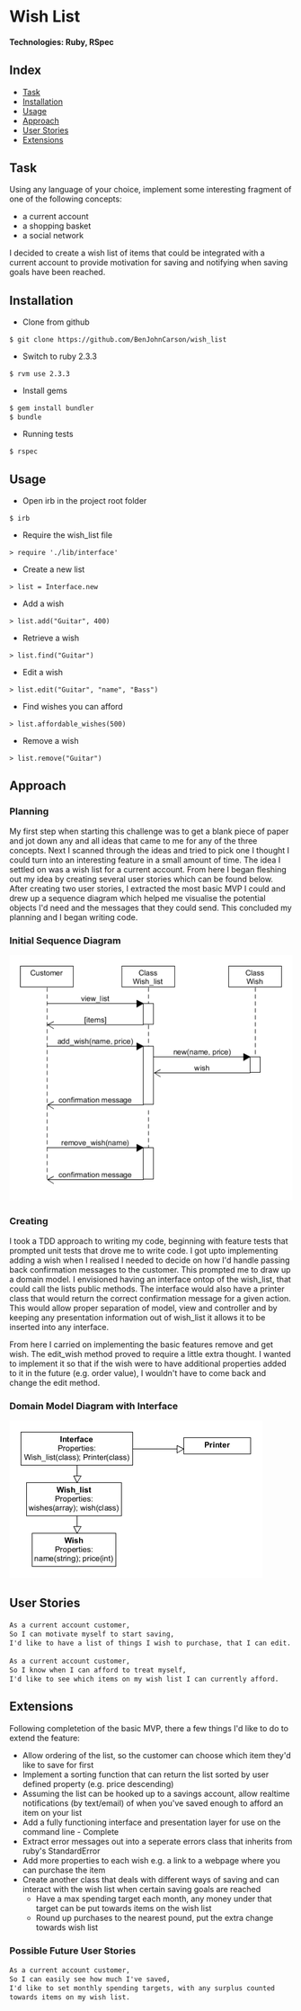 # Wish List
#### Technologies: Ruby, RSpec

## Index
* [Task](#Task)
* [Installation](#Install)
* [Usage](#Usage)
* [Approach](#Approach)
* [User Stories](#Stories)
* [Extensions](#Extensions)

## <a name="Task">Task</a>
Using any language of your choice, implement some interesting fragment of one of the following concepts:

* a current account
* a shopping basket
* a social network

I decided to create a wish list of items that could be integrated with a current account to provide motivation for saving and notifying when saving goals have been reached.

## <a name="Install">Installation</a>
* Clone from github
```
$ git clone https://github.com/BenJohnCarson/wish_list
```

* Switch to ruby 2.3.3
```
$ rvm use 2.3.3
```

* Install gems
```
$ gem install bundler
$ bundle
```

* Running tests
```
$ rspec
```

## <a name="Usage">Usage</a>
* Open irb in the project root folder
```
$ irb
```
* Require the wish_list file
```
> require './lib/interface'
```
* Create a new list
```
> list = Interface.new
```
* Add a wish
```
> list.add("Guitar", 400)
```
* Retrieve a wish
```
> list.find("Guitar")
```
* Edit a wish
```
> list.edit("Guitar", "name", "Bass")
```
* Find wishes you can afford
```
> list.affordable_wishes(500)
```
* Remove a wish
```
> list.remove("Guitar")
```

## <a name="Approach">Approach</a>
### Planning
My first step when starting this challenge was to get a blank piece of paper and jot down any and all ideas that came to me for any of the three concepts.
Next I scanned through the ideas and tried to pick one I thought I could turn into an interesting feature in a small amount of time.
The idea I settled on was a wish list for a current account. From here I began fleshing out my idea by creating several user stories which can be found below.
After creating two user stories, I extracted the most basic MVP I could and drew up a sequence diagram which helped me visualise the potential objects I'd need and the messages that they could send.
This concluded my planning and I began writing code.

### Initial Sequence Diagram
![Alt text](/assets/wish_list_sequence_diagram.png)

### Creating
I took a TDD approach to writing my code, beginning with feature tests that prompted unit tests that drove me to write code.
I got upto implementing adding a wish when I realised I needed to decide on how I'd handle passing back confirmation messages to the customer. 
This prompted me to draw up a domain model. I envisioned having an interface ontop of the wish_list, that could call the lists public methods. 
The interface would also have a printer class that would return the correct confirmation message for a given action.
This would allow proper separation of model, view and controller and by keeping any presentation information out of wish_list it allows it to be inserted into any interface.

From here I carried on implementing the basic features remove and get wish. 
The edit_wish method proved to require a little extra thought. I wanted to implement it so that if the wish were to have additional properties added to it in the future (e.g. order value), I wouldn't have to come back and change the edit method.

### Domain Model Diagram with Interface
![Alt text](/assets/wish_list_domain.png)

## <a name="Stories">User Stories</a>
```
As a current account customer,
So I can motivate myself to start saving,
I'd like to have a list of things I wish to purchase, that I can edit.

As a current account customer,
So I know when I can afford to treat myself,
I'd like to see which items on my wish list I can currently afford.
```

## <a name="Extensions">Extensions</a>
Following completetion of the basic MVP, there a few things I'd like to do to extend the feature:

* Allow ordering of the list, so the customer can choose which item they'd like to save for first
* Implement a sorting function that can return the list sorted by user defined property (e.g. price descending)
* Assuming the list can be hooked up to a savings account, allow realtime notifications (by text/email) of when you've saved enough to afford an item on your list
* Add a fully functioning interface and presentation layer for use on the command line - Complete
* Extract error messages out into a seperate errors class that inherits from ruby's StandardError
* Add more properties to each wish e.g. a link to a webpage where you can purchase the item
* Create another class that deals with different ways of saving and can interact with the wish list when certain saving goals are reached
    * Have a max spending target each month, any money under that target can be put towards items on the wish list
    * Round up purchases to the nearest pound, put the extra change towards wish list

### Possible Future User Stories
```
As a current account customer,
So I can easily see how much I've saved,
I'd like to set monthly spending targets, with any surplus counted towards items on my wish list.
```
